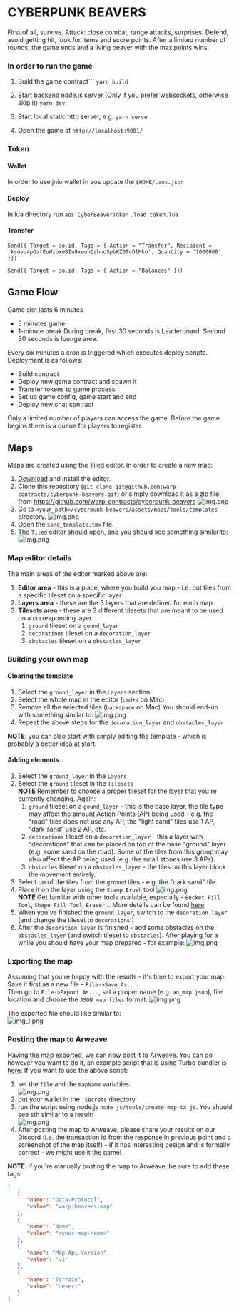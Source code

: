 # CYBERPUNK BEAVERS

First of all, survive.
Attack: close combat, range attacks, surprises.
Defend, avoid getting hit, look for items and score points.
After a limited number of rounds, the game ends and a living beaver with the max points wins.

### In order to run the game

1. Build the game contract```
   `yarn build`

2. Start backend node.js server (Only if you prefer websockets, otherwise skip it)
   `yarn dev `

3. Start local static http server, e.g.
   `yarn serve`

4. Open the game at `http://localhost:9001/`


### Token

#### Wallet

In order to use jnio wallet in aos update the `$HOME/.aos.json`

#### Deploy

In lua directory run
`aos CyberBeaverToken`
`.load token.lua`

#### Transfer 

`Send({ Target = ao.id, Tags = { Action = "Transfer", Recipient = 'ksovq4pOatEoWzbxe8Iu8xeuhQshnoSpbKZ0TcDlMko', Quantity = '1000000' }})`

`Send({ Target = ao.id, Tags = { Action = "Balances" }})`


## Game Flow

Game slot lasts 6 minutes
 - 5 minutes game
 - 1-minute break
During break, first 30 seconds is Leaderboard.
Second 30 seconds is lounge area.

Every six minutes a cron is triggered which executes deploy scripts.
Deployment is as follows:
 - Build contract
 - Deploy new game contract and spawn it
 - Transfer tokens to game process
 - Set up game config, game start and end
 - Deploy new chat contract

Only a limited number of players can access the game.
Before the game begins there is a queue for players to register.


## Maps
Maps are created using the [Tiled](https://www.mapeditor.org/) editor.
In order to create a new map:  
1. [Download](https://thorbjorn.itch.io/tiled/download/eyJpZCI6Mjg3NjgsImV4cGlyZXMiOjE3MTg4NzAwODV9.hntXxFoxhdEGIhCFOT9LoTeul4M%3d) and install the editor.
2. Clone this repository (`git clone git@github.com:warp-contracts/cyberpunk-beavers.git`) or simply download it as a zip file from https://github.com/warp-contracts/cyberpunk-beavers
![img.png](assets/readme/donwload.png)
3. Go to `<your_path>/cyberpunk-beavers/assets/maps/tools/templates` directory.
![img.png](assets/readme/templates_dir.png)
4. Open the `sand_template.tmx` file.
5. The `Tiled` editor should open, and you should see something similar to:
![img.png](assets/readme/tiled_editor.png)

### Map editor details
The main areas of the editor marked above are:
1. **Editor area** - this is a place, where you build you map - i.e. put tiles from a specific tileset on a specific layer
2. **Layers area** - these are the 3 layers that are defined for each map.
3. **Tilesets area** - these are 3 different tilesets that are meant to be used on a corresponding layer
   1. `ground` tileset on a `gound_layer` 
   2. `decorations` tileset on a `decoration_layer`
   3. `obstacles` tileset on a `obstacles_layer`
   
### Building your own map 
#### Clearing the template
1. Select the `ground_layer` in the `Layers` section
2. Select the whole map in the editor (`cmd+a` on Mac)
3. Remove all the selected tiles (`backspace` on Mac)
You should end-up with something similar to:
![img.png](assets/readme/ground_removed.png)
4. Repeat the above steps for the `decoration_layer` and `obstacles_layer`

**NOTE**: you can also start with simply editing the template - which is probably a better idea at start.
#### Adding elements
1. Select the `ground_layer` in the `Layers`
2. Select the `ground` tileset in the `Tilesets`  
**NOTE** Remember to choose a proper tileset for the layer that you're currently changing. Again:
   1. `ground` tileset on a `gound_layer` - this is the base layer, the tile type may affect the amount
   Action Points (AP) being used - e.g. the "road" tiles does not use any AP, the "light sand" tiles use 1 AP, "dark sand" use 2 AP, etc.
   2. `decorations` tileset on a `decoration_layer` - this a layer with "decorations" that can be placed on top
   of the base "ground" layer (e.g. some sand on the road). Some of the tiles from this group may also affect the 
   AP being used (e.g. the small stones use 3 APs).
   3. `obstacles` tileset on a `obstacles_layer` - the tiles on this layer block the movement entirely.
3. Select on of the tiles from the `ground` tiles - e.g. the "dark sand" tile.
4. Place it on the layer using the `Stamp Brush` tool ![img.png](assets/readme/stamp_tool.png)  
**NOTE** Get familiar with other tools available, especially - `Bucket Fill Tool`, `Shape Fill Tool`, `Eraser`...
More details can be found [here](https://doc.mapeditor.org/en/stable/manual/editing-tile-layers/).
5. When you've finished the `ground_layer`, switch to the `decoration_layer` (and change the tileset to `decorations`!)
6. After the `decoration_layer` is finished - add some obstacles on the `obstacles_layer` (and switch tileset to `obstacles`).
After playing for a while you should have your map prepared - for example:
![img.png](assets/readme/ao-map_2.png)

### Exporting the map
Assuming that you're happy with the results - it's time to export your map.  
Save it first as a new file - `File->Save As...`.  
Then go to `File->Export As...`, set a proper name (e.g. `ao_map.json`), file location and choose the `JSON map files` format.
![img.png](assets/readme/export.png)  

The exported file should like similar to:  
![img_1.png](assets/readme/exported.png)

### Posting the map to Arweave
Having the map exported, we can now post it to Arweave. You can do however you want to do it, an example script that is using
Turbo bundler is [here](https://github.com/warp-contracts/cyberpunk-beavers/blob/main/js/tools/create-map-tx.js).
If you want to use the above script:
1. set the `file` and the `mapName` variables.  
![img.png](assets/readme/send.png)
2. put your wallet in the `.secrets` directory
3. run the script using node.js `node js/tools/create-map-tx.js`.
You should see sth similar to a result:  
![img.png](assets/readme/sendResult.png)
4. After posting the map to Arweave, please share your results on our Discord (i.e. the transaction id from the response in previous point and a screenshot of the map itself) - if it has interesting design and is formally correct -
   we might use it the game!

**NOTE**: if you're manually posting the map to Arweave, be sure to add these tags:
```json
[
   {
      "name": "Data-Protocol",
      "value": "warp-beavers-map"
   },
   {
      "name": "Name",
      "value": "<your-map-name>"
   },
   {
      "name": "Map-Api-Version",
      "value": "v1"
   },
   {
      "name": "Terrain",
      "value": "desert"
   }
]
```



   
